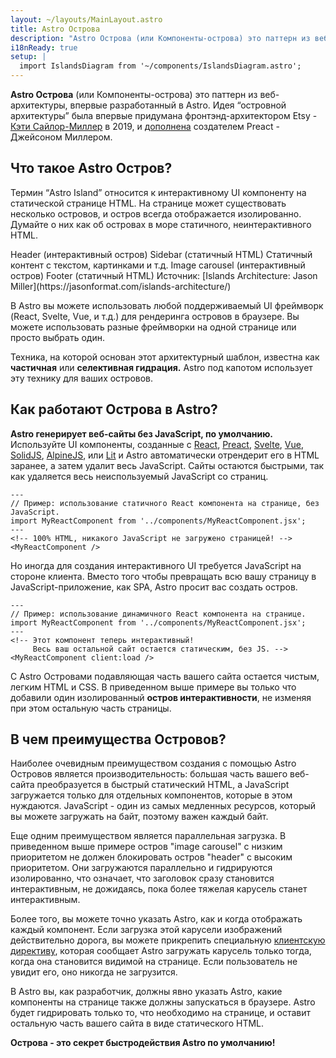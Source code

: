 ```yaml
---
layout: ~/layouts/MainLayout.astro
title: Astro Острова
description: "Astro Острова (или Компоненты-острова) это паттерн из веб-архитектуры, впервые разработанный в Astro. “Островная архитектура” впервые была придумана фронтэнд-архитектором Etsy - Кэти Сайлор-Миллер в 2019 году и дополнена создателем Preact - Джейсоном Миллером."
i18nReady: true
setup: |
  import IslandsDiagram from '~/components/IslandsDiagram.astro';
---
```


**Astro Острова** (или Компоненты-острова) это паттерн из веб-архитектуры, впервые разработанный в Astro.
Идея “островной архитектуры” была впервые придумана фронтэнд-архитектором Etsy - [Кэти Сайлор-Миллер](https://twitter.com/ksylor) в 2019,
и [дополнена](https://jasonformat.com/islands-architecture/) создателем Preact - Джейсоном Миллером.

## Что такое Astro Остров?

Термин “Astro Island” относится к интерактивному UI компоненту на статической странице HTML.
На странице может существовать несколько островов, и остров всегда отображается изолированно.
Думайте о них как об островах в море статичного, неинтерактивного HTML.

<IslandsDiagram>
    <Fragment slot="headerApp">Header (интерактивный остров)</Fragment>
    <Fragment slot="sidebarApp">Sidebar (статичный HTML)</Fragment>
    <Fragment slot="main">
        Статичный контент с текстом, картинками и т.д.
    </Fragment>
    <Fragment slot="carouselApp">Image carousel (интерактивный остров)</Fragment>
    <Fragment slot="footer">Footer (статичный HTML)</Fragment>
    <Fragment slot="source">Источник: [Islands Architecture: Jason Miller](https://jasonformat.com/islands-architecture/)</Fragment>
</IslandsDiagram>

В Astro вы можете использовать любой поддерживаемый UI фреймворк (React, Svelte, Vue, и т.д.) для рендеринга островов в браузере.
Вы можете использовать разные фреймворки на одной странице или просто выбрать один.

Техника, на которой основан этот архитектурный шаблон, известна как **частичная** или **селективная гидрация.**
Astro под капотом использует эту технику для ваших островов.

## Как работают Острова в Astro?

**Astro генерирует веб-сайты без JavaScript, по умолчанию.** 
Используйте UI компоненты, созданные с [React](https://reactjs.org/),
[Preact](https://preactjs.com/), [Svelte](https://svelte.dev/), [Vue](https://vuejs.org/),
[SolidJS](https://www.solidjs.com/), [AlpineJS](https://alpinejs.dev/),
или [Lit](https://lit.dev/) и Astro автоматически отрендерит его в HTML заранее, а затем удалит весь JavaScript.
Сайты остаются быстрыми, так как удаляется весь неиспользуемый JavaScript со страниц.

```astro title="src/pages/index.astro"
---
// Пример: использование статичного React компонента на странице, без JavaScript.
import MyReactComponent from '../components/MyReactComponent.jsx';
---
<!-- 100% HTML, никакого JavaScript не загружено страницей! -->
<MyReactComponent />
```

Но иногда для создания интерактивного UI требуется JavaScript на стороне клиента.
Вместо того чтобы превращать всю вашу страницу в JavaScript-приложение, как SPA, Astro просит вас создать остров.


```astro title="src/pages/index.astro" ins="client:load"
---
// Пример: использование динамичного React компонента на странице.
import MyReactComponent from '../components/MyReactComponent.jsx';
---
<!-- Этот компонент теперь интерактивный! 
     Весь ваш остальной сайт остается статическим, без JS. -->
<MyReactComponent client:load />
```

С Astro Островами подавляющая часть вашего сайта остается чистым, легким HTML и CSS.
В приведенном выше примере вы только что добавили один изолированный **остров интерактивности**, не изменяя при этом остальную часть страницы.

## В чем преимущества Островов?

Наиболее очевидным преимуществом создания с помощью Astro Островов является производительность: большая часть вашего веб-сайта преобразуется в быстрый
статический HTML, а JavaScript загружается только для отдельных компонентов, которые в этом нуждаются.
JavaScript - один из самых медленных ресурсов, который вы можете загружать на байт, поэтому важен каждый байт.

Еще одним преимуществом является параллельная загрузка. В приведенном выше примере остров "image carousel" с низким приоритетом не должен
блокировать остров "header" с высоким приоритетом.
Они загружаются параллельно и гидрируются изолированно, что означает, что заголовок сразу становится интерактивным, не
дожидаясь, пока более тяжелая карусель станет интерактивным.

Более того, вы можете точно указать Astro, как и когда отображать каждый компонент.
Если загрузка этой карусели изображений действительно дорога, вы можете прикрепить специальную
[клиентскую директиву](/ru/reference/directives-reference/#client-directives), которая сообщает Astro загружать карусель только
тогда, когда она становится видимой на странице. Если пользователь не увидит его, оно никогда не загрузится.

В Astro вы, как разработчик, должны явно указать Astro, какие компоненты на странице также должны запускаться в браузере.
Astro будет гидрировать только то, что необходимо на странице, и оставит остальную часть вашего сайта в виде статического HTML.

**Острова - это секрет быстродействия Astro по умолчанию!**
